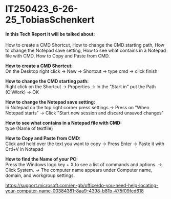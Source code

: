 # IT250423_6-26-25_TobiasSchenkert

__In this Tech Report it will be talked about:__\
\
How to create a CMD Shortcut, How to change the CMD starting path, How to change the Notepad save setting, How to see what contains in a Notepad file with CMD, How to Copy and Paste from CMD.

__How to create a CMD Shortcut:__\
On the Desktop right click -> New -> Shortcut -> type cmd -> click finish

__How to change the CMD starting path:__\
Right click on the Shortcut  -> Properties  -> In the "Start in" put the Path (C:\Work) -> OK

__How to change the Notepad save setting:__\
In Notepad on the top right corner press settings -> Press on "When Notepad starts" -> Click "Start new session and discard unsaved changes"

__How to see what contains in a Notepad file with CMD:__\
type (Name of textfile)

__How to Copy and Paste from CMD:__\
Click and hold over the text you want to copy -> Press Enter -> Paste it with Crtl+V in Notepad 

__How to find the Name of your PC:__\
Press the Windows logo key + X to see a list of commands and options. 
->
Click System.
->
The computer name appears under Computer name, domain, and workgroup settings.

https://support.microsoft.com/en-gb/office/do-you-need-help-locating-your-computer-name-00384381-8aa9-4398-b81b-475f09fed618



